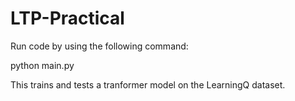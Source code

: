 # LTP-Practical

Run code by using the following command:

python main.py

This trains and tests a tranformer model on the LearningQ dataset.
